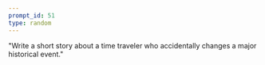 ```yaml
---
prompt_id: 51
type: random
---
```


"Write a short story about a time traveler who accidentally changes a major historical event."
